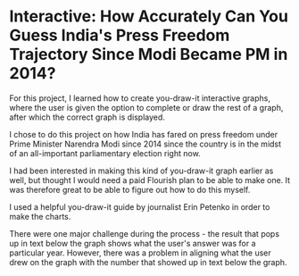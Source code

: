 # Interactive: How Accurately Can You Guess India's Press Freedom Trajectory Since Modi Became PM in 2014?

For this project, I learned how to create you-draw-it interactive graphs, where the user is given the option to complete or draw the rest of a graph, after which the correct graph is displayed. 

I chose to do this project on how India has fared on press freedom under Prime Minister Narendra Modi since 2014 since the country is in the midst of an all-important parliamentary election right now. 

I had been interested in making this kind of you-draw-it graph earlier as well, but thought I would need a paid Flourish plan to be able to make one. It was therefore great to be able to figure out how to do this myself.

I used a helpful you-draw-it guide by journalist Erin Petenko in order to make the charts.

There were one major challenge during the process - the result that pops up in text below the graph shows what the user's answer was for a particular year. However, there was a problem in aligning what the user drew on the graph with the number that showed up in text below the graph.
 
